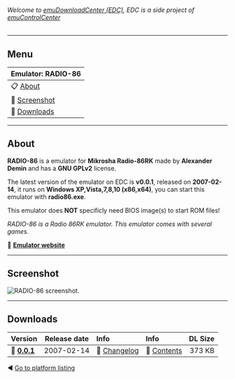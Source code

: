 ###### Welcome to [emuDownloadCenter (EDC)](https://github.com/PhoenixInteractiveNL/emuDownloadCenter/wiki/), EDC is a side project of [emuControlCenter](https://github.com/PhoenixInteractiveNL/emuControlCenter/wiki/)
***
## Menu
| **Emulator: RADIO-86** |
|:---------|
| :clipboard: [About](#about) |
| :sunrise: [Screenshot](#screenshot) |
| :floppy_disk: [Downloads](#downloads) |
***
## About
**RADIO-86** is a emulator for **Mikrosha Radio-86RK** made by **Alexander Demin** and has a **GNU GPLv2** license.

The latest version of the emulator on EDC is **v0.0.1**, released on **2007-02-14**, it runs on **Windows XP,Vista,7,8,10 (x86,x64)**, you can start this emulator with **radio86.exe**.

This emulator does **NOT** specificly need BIOS image(s) to start ROM files!

_RADIO-86 is a Radio 86RK emulator. This emulator comes with several games._

:link: [**Emulator website**](http://www.itwas.ru/radio/)
***
## Screenshot
![](https://raw.githubusercontent.com/PhoenixInteractiveNL/emuDownloadCenter/master/hooks/radio86/screen.jpg "RADIO-86 screenshot.")
***
## Downloads
| Version  | Release date  | Info       | Info       | DL Size    |
|:---------|:-------------:|:-----------|:-----------|-----------:|
| :floppy_disk: [**0.0.1**](https://github.com/PhoenixInteractiveNL/edc-repo0005/raw/master/radio86/0.0.1.7z) | 2007-02-14 | :page_facing_up: [Changelog](https://github.com/PhoenixInteractiveNL/edc-repo0005/blob/master/radio86/0.0.1_changelog.txt) | :mag_right: [Contents](https://github.com/PhoenixInteractiveNL/edc-repo0005/blob/master/radio86/0.0.1_contents.txt) | 373 KB |

:arrow_backward: [Go to platform listing](https://github.com/PhoenixInteractiveNL/emuDownloadCenter/wiki/EDC-Platform-List)
